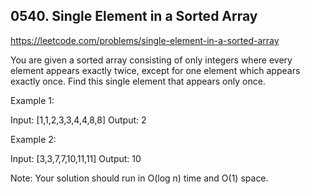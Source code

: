 ## 0540. Single Element in a Sorted Array

https://leetcode.com/problems/single-element-in-a-sorted-array

You are given a sorted array consisting of only integers where every element appears exactly twice, except for one element which appears exactly once. Find this single element that appears only once.

Example 1:

Input: [1,1,2,3,3,4,4,8,8]
Output: 2

Example 2:

Input: [3,3,7,7,10,11,11]
Output: 10

Note: Your solution should run in O(log n) time and O(1) space.
